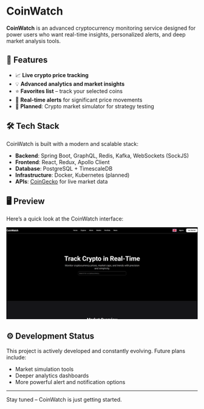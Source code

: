 # CoinWatch

**CoinWatch** is an advanced cryptocurrency monitoring service designed for power users who want real-time insights, personalized alerts, and deep market analysis tools.

## 🚀 Features

- 📈 **Live crypto price tracking**
- 💡 **Advanced analytics and market insights**
- ⭐ **Favorites list** – track your selected coins
- 🚨 **Real-time alerts** for significant price movements
- 🧠 **Planned**: Crypto market simulator for strategy testing

## 🛠️ Tech Stack

CoinWatch is built with a modern and scalable stack:

- **Backend**: Spring Boot, GraphQL, Redis, Kafka, WebSockets (SockJS)
- **Frontend**: React, Redux, Apollo Client
- **Database**: PostgreSQL + TimescaleDB
- **Infrastructure**: Docker, Kubernetes (planned)
- **APIs**: [CoinGecko](https://www.coingecko.com/en/api) for live market data

## 🖥️ Preview

Here’s a quick look at the CoinWatch interface:

![CoinWatch UI](./frontend/doc/screenshot-coinwatch.png)

## ⚙️ Development Status

This project is actively developed and constantly evolving. Future plans include:

- Market simulation tools
- Deeper analytics dashboards
- More powerful alert and notification options

---

Stay tuned – CoinWatch is just getting started.